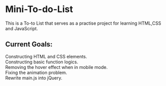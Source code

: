 # Mini-To-do-List
This is a To-to List that serves as a practise project for learning HTML,CSS and JavaScript.

## Current Goals:  
Constructing HTML and CSS elements.  
Constructing basic function logics.  
Removing the hover effect when in mobile mode.  
Fixing the animation problem.  
Rewrite main.js into jQuery.
